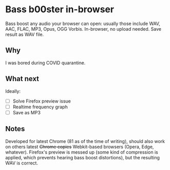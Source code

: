# Bass b00ster in-browser

Bass boost any audio your browser can open: usually those include WAV, AAC, FLAC, MP3, Opus, OGG Vorbis. In-browser, no upload needed. Save result as WAV file.

## Why
I was bored during COVID quarantine.

## What next
Ideally:
- [ ] Solve Firefox preview issue
- [ ] Realtime frequency graph
- [ ] Save as MP3

## Notes
Developed for latest Chrome (81 as of the time of writing), should also work on others latest ~~Chrome copies~~ Webkit-based browsers (Opera, Edge, whatever). Firefox's preview is messed up (some kind of compression is applied, which prevents hearing bass boost distortions), but the resulting WAV is correct.
